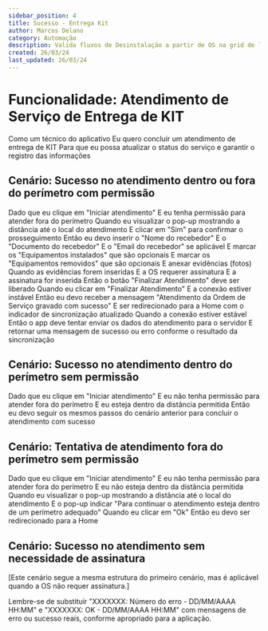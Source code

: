 ```yaml
---
sidebar_position: 4
title: Sucesso - Entrega Kit
author: Marcos Delano
category: Automação
description: Valida fluxos de Desinstalação a partir de OS na grid de listagem
created: 26/03/24
last_updated: 26/03/24
---
```

# Funcionalidade: Atendimento de Serviço de Entrega de KIT

Como um técnico do aplicativo
Eu quero concluir um atendimento de entrega de KIT
Para que eu possa atualizar o status do serviço e garantir o registro das informações

## Cenário: Sucesso no atendimento dentro ou fora do perímetro com permissão
Dado que eu clique em "Iniciar atendimento"
E eu tenha permissão para atender fora do perímetro
Quando eu visualizar o pop-up mostrando a distância até o local do atendimento
E clicar em "Sim" para confirmar o prosseguimento
Então eu devo inserir o "Nome do recebedor"
E o "Documento do recebedor"
E o "Email do recebedor" se aplicável
E marcar os "Equipamentos instalados" que são opcionais
E marcar os "Equipamentos removidos" que são opcionais
E anexar evidências (fotos)
Quando as evidências forem inseridas
E a OS requerer assinatura
E a assinatura for inserida
Então o botão "Finalizar Atendimento" deve ser liberado
Quando eu clicar em "Finalizar Atendimento"
E a conexão estiver instável
Então eu devo receber a mensagem "Atendimento da Ordem de Serviço gravado com sucesso"
E ser redirecionado para a Home com o indicador de sincronização atualizado
Quando a conexão estiver estável
Então o app deve tentar enviar os dados do atendimento para o servidor
E retornar uma mensagem de sucesso ou erro conforme o resultado da sincronização

## Cenário: Sucesso no atendimento dentro do perímetro sem permissão
Dado que eu clique em "Iniciar atendimento"
E eu não tenha permissão para atender fora do perímetro
E eu esteja dentro da distância permitida
Então eu devo seguir os mesmos passos do cenário anterior para concluir o atendimento com sucesso

## Cenário: Tentativa de atendimento fora do perímetro sem permissão
Dado que eu clique em "Iniciar atendimento"
E eu não tenha permissão para atender fora do perímetro
E eu não esteja dentro da distância permitida
Quando eu visualizar o pop-up mostrando a distância até o local do atendimento
E o pop-up indicar "Para continuar o atendimento esteja dentro de um perímetro adequado"
Quando eu clicar em "Ok"
Então eu devo ser redirecionado para a Home

## Cenário: Sucesso no atendimento sem necessidade de assinatura
[Este cenário segue a mesma estrutura do primeiro cenário, mas é aplicável quando a OS não requer assinatura.]

Lembre-se de substituir "XXXXXXX: Número do erro - DD/MM/AAAA HH:MM" e "XXXXXXX: OK - DD/MM/AAAA HH:MM" com mensagens de erro ou sucesso reais, conforme apropriado para a aplicação.
